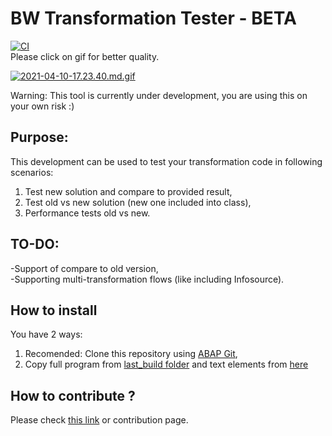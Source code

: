 # BW Transformation Tester - BETA
[![CI](https://github.com/pawelwiejkut/bw_trfn_tester/workflows/CI/badge.svg)](https://github.com/pawelwiejkut/bw_trfn_tester/actions)<br />
Please click on gif for better quality.

[![2021-04-10-17.23.40.md.gif](https://media.giphy.com/media/aEAizboJo9Kp6Cb3et/giphy.gif)](https://gifyu.com/image/rbV0)

Warning:
This tool is currently under development, you are using this on your own risk :)

## Purpose:
This development can be used to test your transformation code in following scenarios:

1.  Test new solution and compare to provided result,
2.  Test old vs new solution (new one included into class),
3.  Performance tests old vs new.

## TO-DO:<br />
-Support of compare to old version,<br />
-Supporting multi-transformation flows (like including Infosource).

## How to install
You have 2 ways:
1. Recomended: Clone this repository using [ABAP Git](https://github.com/larshp/abapGit), 
2. Copy full program from [last_build folder](https://raw.githubusercontent.com/pawelwiejkut/bw_trfn_tester/main/last_build/zbw_trfn_tester.abap) and text elements from [here](https://github.com/pawelwiejkut/bw_trfn_tester/blob/main/src/zbw_trfn_tester.prog.xml) 

## How to contribute ?

Please check [this link](https://pawelwiejkut.net/how-to-contribute-abap-projects-on-github/) or contribution page.
